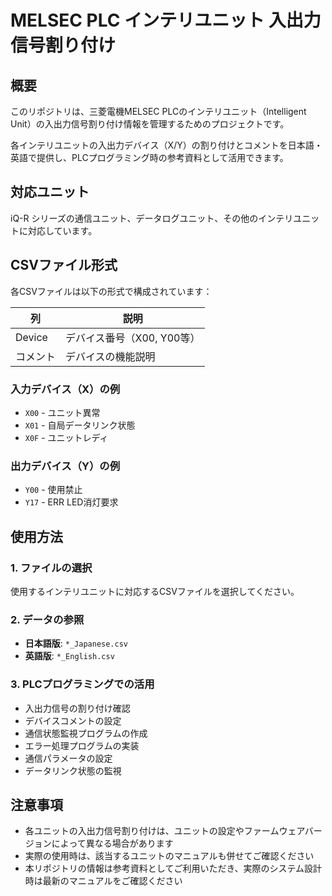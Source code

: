 # MELSEC PLC インテリユニット 入出力信号割り付け

## 概要

このリポジトリは、三菱電機MELSEC PLCのインテリユニット（Intelligent Unit）の入出力信号割り付け情報を管理するためのプロジェクトです。

各インテリユニットの入出力デバイス（X/Y）の割り付けとコメントを日本語・英語で提供し、PLCプログラミング時の参考資料として活用できます。

## 対応ユニット

iQ-R シリーズの通信ユニット、データログユニット、その他のインテリユニットに対応しています。

## CSVファイル形式

各CSVファイルは以下の形式で構成されています：

| 列 | 説明 |
|---|---|
| Device | デバイス番号（X00, Y00等） |
| コメント | デバイスの機能説明 |

### 入力デバイス（X）の例
- `X00` - ユニット異常
- `X01` - 自局データリンク状態
- `X0F` - ユニットレディ

### 出力デバイス（Y）の例
- `Y00` - 使用禁止
- `Y17` - ERR LED消灯要求

## 使用方法

### 1. ファイルの選択
使用するインテリユニットに対応するCSVファイルを選択してください。

### 2. データの参照
- **日本語版**: `*_Japanese.csv`
- **英語版**: `*_English.csv`

### 3. PLCプログラミングでの活用
- 入出力信号の割り付け確認
- デバイスコメントの設定
- 通信状態監視プログラムの作成
- エラー処理プログラムの実装
- 通信パラメータの設定
- データリンク状態の監視


## 注意事項

- 各ユニットの入出力信号割り付けは、ユニットの設定やファームウェアバージョンによって異なる場合があります
- 実際の使用時は、該当するユニットのマニュアルも併せてご確認ください
- 本リポジトリの情報は参考資料としてご利用いただき、実際のシステム設計時は最新のマニュアルをご確認ください

